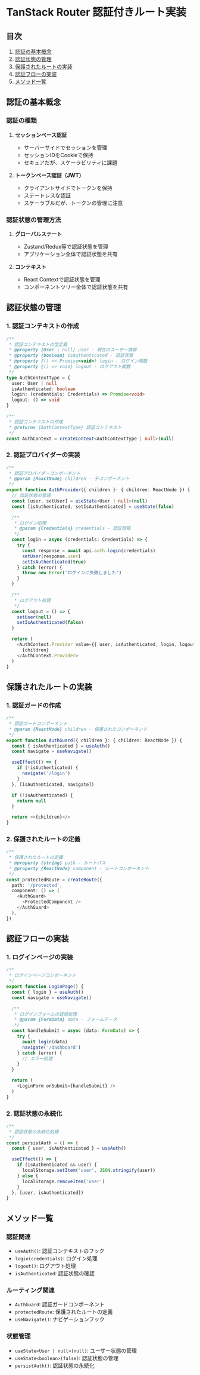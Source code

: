 # TanStack Router 認証付きルート実装

## 目次
1. [認証の基本概念](#認証の基本概念)
2. [認証状態の管理](#認証状態の管理)
3. [保護されたルートの実装](#保護されたルートの実装)
4. [認証フローの実装](#認証フローの実装)
5. [メソッド一覧](#メソッド一覧)

## 認証の基本概念

### 認証の種類
1. **セッションベース認証**
   - サーバーサイドでセッションを管理
   - セッションIDをCookieで保持
   - セキュアだが、スケーラビリティに課題

2. **トークンベース認証（JWT）**
   - クライアントサイドでトークンを保持
   - ステートレスな認証
   - スケーラブルだが、トークンの管理に注意

### 認証状態の管理方法
1. **グローバルステート**
   - Zustand/Redux等で認証状態を管理
   - アプリケーション全体で認証状態を共有

2. **コンテキスト**
   - React Contextで認証状態を管理
   - コンポーネントツリー全体で認証状態を共有

## 認証状態の管理

### 1. 認証コンテキストの作成

```typescript
/**
 * 認証コンテキストの型定義
 * @property {User | null} user - 現在のユーザー情報
 * @property {boolean} isAuthenticated - 認証状態
 * @property {() => Promise<void>} login - ログイン関数
 * @property {() => void} logout - ログアウト関数
 */
type AuthContextType = {
  user: User | null
  isAuthenticated: boolean
  login: (credentials: Credentials) => Promise<void>
  logout: () => void
}

/**
 * 認証コンテキストの作成
 * @returns {AuthContextType} 認証コンテキスト
 */
const AuthContext = createContext<AuthContextType | null>(null)
```

### 2. 認証プロバイダーの実装

```typescript
/**
 * 認証プロバイダーコンポーネント
 * @param {ReactNode} children - 子コンポーネント
 */
export function AuthProvider({ children }: { children: ReactNode }) {
  // 認証状態の管理
  const [user, setUser] = useState<User | null>(null)
  const [isAuthenticated, setIsAuthenticated] = useState(false)

  /**
   * ログイン処理
   * @param {Credentials} credentials - 認証情報
   */
  const login = async (credentials: Credentials) => {
    try {
      const response = await api.auth.login(credentials)
      setUser(response.user)
      setIsAuthenticated(true)
    } catch (error) {
      throw new Error('ログインに失敗しました')
    }
  }

  /**
   * ログアウト処理
   */
  const logout = () => {
    setUser(null)
    setIsAuthenticated(false)
  }

  return (
    <AuthContext.Provider value={{ user, isAuthenticated, login, logout }}>
      {children}
    </AuthContext.Provider>
  )
}
```

## 保護されたルートの実装

### 1. 認証ガードの作成

```typescript
/**
 * 認証ガードコンポーネント
 * @param {ReactNode} children - 保護されたコンポーネント
 */
export function AuthGuard({ children }: { children: ReactNode }) {
  const { isAuthenticated } = useAuth()
  const navigate = useNavigate()

  useEffect(() => {
    if (!isAuthenticated) {
      navigate('/login')
    }
  }, [isAuthenticated, navigate])

  if (!isAuthenticated) {
    return null
  }

  return <>{children}</>
}
```

### 2. 保護されたルートの定義

```typescript
/**
 * 保護されたルートの定義
 * @property {string} path - ルートパス
 * @property {ReactNode} component - ルートコンポーネント
 */
const protectedRoute = createRoute({
  path: '/protected',
  component: () => (
    <AuthGuard>
      <ProtectedComponent />
    </AuthGuard>
  ),
})
```

## 認証フローの実装

### 1. ログインページの実装

```typescript
/**
 * ログインページコンポーネント
 */
export function LoginPage() {
  const { login } = useAuth()
  const navigate = useNavigate()

  /**
   * ログインフォームの送信処理
   * @param {FormData} data - フォームデータ
   */
  const handleSubmit = async (data: FormData) => {
    try {
      await login(data)
      navigate('/dashboard')
    } catch (error) {
      // エラー処理
    }
  }

  return (
    <LoginForm onSubmit={handleSubmit} />
  )
}
```

### 2. 認証状態の永続化

```typescript
/**
 * 認証状態の永続化処理
 */
const persistAuth = () => {
  const { user, isAuthenticated } = useAuth()

  useEffect(() => {
    if (isAuthenticated && user) {
      localStorage.setItem('user', JSON.stringify(user))
    } else {
      localStorage.removeItem('user')
    }
  }, [user, isAuthenticated])
}
```

## メソッド一覧

### 認証関連
- `useAuth()`: 認証コンテキストのフック
- `login(credentials)`: ログイン処理
- `logout()`: ログアウト処理
- `isAuthenticated`: 認証状態の確認

### ルーティング関連
- `AuthGuard`: 認証ガードコンポーネント
- `protectedRoute`: 保護されたルートの定義
- `useNavigate()`: ナビゲーションフック

### 状態管理
- `useState<User | null>(null)`: ユーザー状態の管理
- `useState<boolean>(false)`: 認証状態の管理
- `persistAuth()`: 認証状態の永続化 